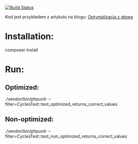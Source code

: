 [![Build Status](https://travis-ci.org/jakubthedeveloper/CyclesTest.svg?branch=master)](https://travis-ci.org/jakubthedeveloper/CyclesTest)

Kod jest przykładem z artykułu na blogu: [Optymalizacja z głową](https://programisty-dzien-powszedni.pl/optymalizacja-z-glowa/)

# Installation:

composer install

# Run:

## Optimized:

./vendor/bin/phpunit --filter=CyclesTest::test_optimized_returns_correct_values

## Non-optimized:

./vendor/bin/phpunit --filter=CyclesTest::test_non_optimized_returns_correct_values
